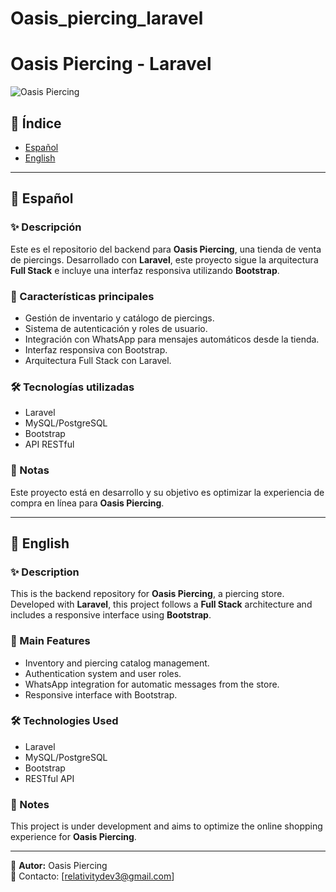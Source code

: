 # Oasis_piercing_laravel
# Oasis Piercing - Laravel  

![Oasis Piercing](https://tu-imagen-aqui.com/banner.jpg)  

## 📌 Índice  
- [Español](#español)  
- [English](#english)  

---

## 📌 Español  

### ✨ Descripción  
Este es el repositorio del backend para **Oasis Piercing**, una tienda de venta de piercings. Desarrollado con **Laravel**, este proyecto sigue la arquitectura **Full Stack** e incluye una interfaz responsiva utilizando **Bootstrap**.  

### 🚀 Características principales  
- Gestión de inventario y catálogo de piercings.  
- Sistema de autenticación y roles de usuario.  
- Integración con WhatsApp para mensajes automáticos desde la tienda.  
- Interfaz responsiva con Bootstrap.  
- Arquitectura Full Stack con Laravel.  

### 🛠 Tecnologías utilizadas  
- Laravel  
- MySQL/PostgreSQL  
- Bootstrap   
- API RESTful  

### 📌 Notas  
Este proyecto está en desarrollo y su objetivo es optimizar la experiencia de compra en línea para **Oasis Piercing**.  

---

## 📌 English  

### ✨ Description  
This is the backend repository for **Oasis Piercing**, a piercing store. Developed with **Laravel**, this project follows a **Full Stack** architecture and includes a responsive interface using **Bootstrap**.  

### 🚀 Main Features  
- Inventory and piercing catalog management.  
- Authentication system and user roles.  
- WhatsApp integration for automatic messages from the store.  
- Responsive interface with Bootstrap.    

### 🛠 Technologies Used  
- Laravel  
- MySQL/PostgreSQL  
- Bootstrap  
- RESTful API  

### 📌 Notes  
This project is under development and aims to optimize the online shopping experience for **Oasis Piercing**.  

---

📌 **Autor:** Oasis Piercing  
📧 Contacto: [relativitydev3@gmail.com]  
